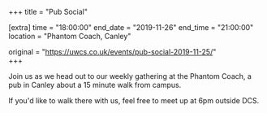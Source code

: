 +++
title = "Pub Social"

[extra]
time = "18:00:00"
end_date = "2019-11-26"
end_time = "21:00:00"
location = "Phantom Coach, Canley"

original = "https://uwcs.co.uk/events/pub-social-2019-11-25/"    
+++

Join us as we head out to our weekly gathering at the Phantom Coach, a pub in Canley about a 15 minute walk from campus.

If you'd like to walk there with us, feel free to meet up at 6pm outside DCS.

